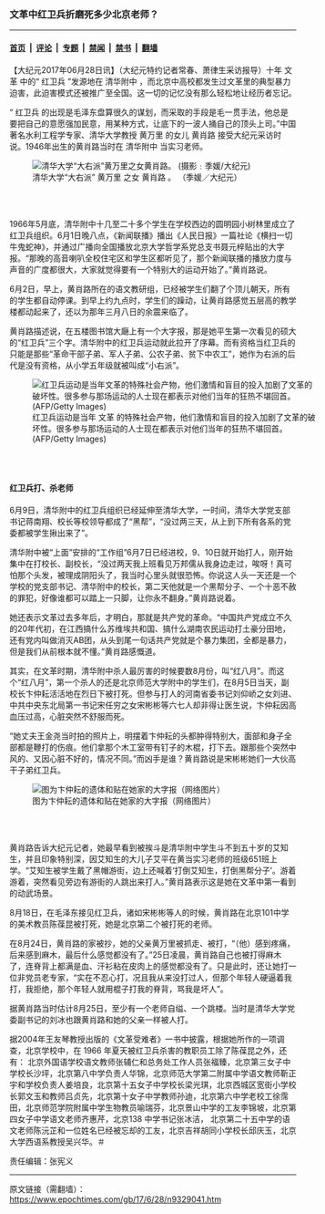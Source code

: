 ### 文革中红卫兵折磨死多少北京老师？

---

#### [首页](../../../..?n9329041) &nbsp;|&nbsp; [评论](../../../../../epoch-comment?n9329041) &nbsp;|&nbsp; [专题](../../../../../epoch-special?n9329041) &nbsp;|&nbsp; [禁闻](../../../../../epoch-news?n9329041) &nbsp;|&nbsp; [禁书](../../../../../books?n9329041) &nbsp;|&nbsp; [翻墙](https://github.com/gfw-breaker/nogfw/blob/master/README.md?n9329041)


<div class="post_content" id="artbody" itemprop="articleBody">
 <!-- article content begin -->
 <p>
  【大纪元2017年06月28日讯】（大纪元特约记者常春、萧律生采访报导）十年
  <ok href="https://www.epochtimes.com/gb/tag/%E6%96%87%E9%9D%A9.html">
   文革
  </ok>
  中的“
  <ok href="https://www.epochtimes.com/gb/tag/%E7%BA%A2%E5%8D%AB%E5%85%B5.html">
   红卫兵
  </ok>
  ”发源地在
  <ok href="https://www.epochtimes.com/gb/tag/%E6%B8%85%E5%8D%8E%E9%99%84%E4%B8%AD.html">
   清华附中
  </ok>
  ，而北京中高校都发生过文革里的典型暴力迫害，此迫害模式还被推广至全国。这一切的记忆没有那么轻松地让经历者忘记。
 </p>
 <p>
  “
  <ok href="https://www.epochtimes.com/gb/tag/%E7%BA%A2%E5%8D%AB%E5%85%B5.html">
   红卫兵
  </ok>
  的出现是毛泽东盘算很久的谋划，而采取的手段是毛一贯手法，他总是要把自己的意愿强加民意，用某种方式，让底下的一波人捅自己的顶头上司。”中国著名水利工程学专家、清华大学教授
  <ok href="https://www.epochtimes.com/gb/tag/%E9%BB%84%E4%B8%87%E9%87%8C.html">
   黄万里
  </ok>
  的女儿
  <ok href="https://www.epochtimes.com/gb/tag/%E9%BB%84%E8%82%96%E8%B7%AF.html">
   黄肖路
  </ok>
  接受大纪元采访时说。1946年出生的黄肖路当时在
  <ok href="https://www.epochtimes.com/gb/tag/%E6%B8%85%E5%8D%8E%E9%99%84%E4%B8%AD.html">
   清华附中
  </ok>
  当实习老师。
 </p>
 <figure aria-describedby="caption-attachment-6401315" class="wp-caption aligncenter" id="attachment_6401315" style="width: 500px">
  <ok href=" https://i.epochtimes.com/assets/uploads/2007/07/70703074542815-600x400.jpg" rel="noreferrer noopener" target="_blank">
   <img alt="清华大学“大右派”黄万里之女黄肖路。 (摄影﹕季媛/大纪元)" class="wp-image-6401315" src="https://i.epochtimes.com/assets/uploads/2007/07/70703074542815-600x400.jpg"/>
  </ok>
  <br/><figcaption class="wp-caption-text" id="caption-attachment-6401315">
   清华大学“大右派”
   <ok href="https://www.epochtimes.com/gb/tag/%E9%BB%84%E4%B8%87%E9%87%8C.html">
    黄万里
   </ok>
   之女
   <ok href="https://www.epochtimes.com/gb/tag/%E9%BB%84%E8%82%96%E8%B7%AF.html">
    黄肖路
   </ok>
   。 （季媛／大纪元）
  </figcaption><br/>
 </figure><br/>
 <p>
  1966年5月底，清华附中十几至二十多个学生在学校西边的圆明园小树林里成立了红卫兵组织。6月1日晚八点，《新闻联播》播出《人民日报》一篇社论《横扫一切牛鬼蛇神》，并通过广播向全国播放北京大学哲学系党总支书聂元梓贴出的大字报。“那晚的高音喇叭全校住宅区和学生区都听见了，那个新闻联播的播放力度与声音的广度都很大，大家就觉得要有一个特别大的运动开始了。”黄肖路说。
 </p>
 <p>
  6月2日，早上，黄肖路所在的语文教研组，已经被学生们翻了个顶儿朝天，所有的学生都自动停课。到早上约九点时，学生们的躁动，让黄肖路感觉五层高的教学楼都动起来了，还以为那年三月八日的余震来临了。
 </p>
 <p>
  黄肖路描述说，在五楼图书馆大廰上有一个大字报，那是她平生第一次看见的硕大的“红卫兵”三个字。清华附中的红卫兵运动就此拉开了序幕。而有资格当红卫兵的只能是那些“革命干部子弟、军人子弟、公农子弟、贫下中农工”，她作为右派的后代是没有资格，从小学五年级就被叫成“小右派”。
 </p>
 <figure aria-describedby="caption-attachment-7091663" class="wp-caption aligncenter" id="attachment_7091663" style="width: 502px">
  <ok href=" https://i.epochtimes.com/assets/uploads/2006/05/605170934581124.jpg" rel="noreferrer noopener" target="_blank">
   <img alt="红卫兵运动是当年文革的特殊社会产物，他们激情和盲目的投入加剧了文革的破坏性。很多参与那场运动的人士现在都表示对他们当年的狂热不堪回首。 (AFP/Getty Images)" class="wp-image-7091663" src="https://i.epochtimes.com/assets/uploads/2006/05/605170934581124.jpg"/>
  </ok>
  <br/><figcaption class="wp-caption-text" id="caption-attachment-7091663">
   红卫兵运动是当年
   <ok href="https://www.epochtimes.com/gb/tag/%E6%96%87%E9%9D%A9.html">
    文革
   </ok>
   的特殊社会产物，他们激情和盲目的投入加剧了文革的破坏性。很多参与那场运动的人士现在都表示对他们当年的狂热不堪回首。 (AFP/Getty Images)
  </figcaption><br/>
 </figure><br/>
 <h4>
  红卫兵打、杀老师
 </h4>
 <p>
  6月9日，清华附中的红卫兵组织已经延伸至清华大学，一时间，清华大学党支部书记蒋南翔、校长等校领导都成了“黑帮”，“没过两三天，从上到下所有各系的党委都被学生揪出来了”。
 </p>
 <p>
  清华附中被“上面”安排的“工作组”6月7日已经进校，9、10日就开始打人，刚开始集中在打校长、副校长，“没过两天我上班看见万邦儒从我身边走过，唉呀！真可怕那个头发，被理成阴阳头了，我当时心里头就很恐怖。你说这人头一天还是一个学校的党支部书记、清华附中的校长，第二天他就是一个黑帮分子、一个十恶不赦的罪犯，好像谁都可以踏上一只脚，让你永不翻身。”黄肖路说着。
 </p>
 <p>
  她还表示文革过去多年后，才明白，那就是共产党的革命。“中国共产党成立不久的20年代初，在江西搞什么苏维埃共和国、搞什么湖南农民运动打土豪分田地，还有党内叫做消灭AB团，从头到尾一句话共产党就是个暴力集团，全都是暴力，但是我们从前根本就不懂。”黄肖路感慨道。
 </p>
 <p>
  其实，在文革时期，清华附中杀人最厉害的时候要数8月份，叫“红八月”。而这个“红八月”，第一个杀人的还是北京师范大学附中的学生们，在8月5日当天，副校长卞仲耘活活地在烈日下被打死。但参与打人的河南省委书记刘仰峤之女刘进、中共中央东北局第一书记宋任穷之女宋彬彬等六七人却非得让医生说，卞仲耘因高血压过高，心脏突然不舒服而死。
 </p>
 <p>
  “她丈夫王金尧当时拍的照片上，明摆着卞仲耘的头都肿得特别大，面部和身子全部都是鞭打的伤痕。他们拿那个木工室带有钉子的木棍，打下去。跟那些个突然中风的、又因心脏不好的，情况不同。”而凶手是谁？黄肖路说是宋彬彬她们一大伙高干子弟红卫兵。
 </p>
 <figure aria-describedby="caption-attachment-7407131" class="wp-caption aligncenter" id="attachment_7407131" style="width: 536px">
  <ok href=" https://i.epochtimes.com/assets/uploads/2012/08/1208290334172431.jpg" rel="noreferrer noopener" target="_blank">
   <img alt="图为卞仲耘的遗体和贴在她家的大字报（网络图片）" class="wp-image-7407131" src="https://i.epochtimes.com/assets/uploads/2012/08/1208290334172431.jpg"/>
  </ok>
  <br/><figcaption class="wp-caption-text" id="caption-attachment-7407131">
   图为卞仲耘的遗体和贴在她家的大字报（网络图片）
  </figcaption><br/>
 </figure><br/>
 <p>
  黄肖路告诉大纪元记者，她最早看到被挨斗是清华附中学生斗不到五十岁的艾知生，并且印象特别深，因艾知生的大儿子艾平在黄当实习老师的班级651班上学。“艾知生被学生戴了黑帽游街，边上还喊着‘打倒艾知生，打倒黑帮分子’。游着游着，突然看见旁边有游街的人跳出来打人。”黄肖路表示这是她在文革中第一看到的动武场景。
 </p>
 <p>
  8月18日，在毛泽东接见红卫兵，诸如宋彬彬等人的时候，黄肖路在北京101中学的美术教员陈葆昆被打死，她是北京第二个被打死的老师。
 </p>
 <p>
  在8月24日，黄肖路的家被抄，她的父亲黄万里被抓走、被打，“（他）感到疼痛，后来感到麻木，最后什么感觉都没有了。”25日凌晨，黄肖路自己也被打得麻木了，连脊背上都满是血、汗衫粘在皮肉上的感觉都没有了。只是此时，还让她打一位非党员老专家，“实在不忍心打，况且我从来没打过人，但那个年轻人硬逼着我打，我拒绝，那个年轻人就用棍子打我的脊背，骂我是坏人”。
 </p>
 <p>
  据黄肖路当时估计8月25日，至少有一个老师自缢、一个跳楼。当时是清华大学党委副书记的刘冰也跟黄肖路和她的父亲一样被人打。
 </p>
 <p>
  据2004年王友琴教授出版的《文革受难者》一书中披露，根据她所作的一项调查，北京学校中，在 1966 年夏天被红卫兵杀害的教职员工除了陈葆昆之外，还有： 北京外国语学校语文教师张辅仁和总务处工作人员张福臻，北京第三女子中学校长沙坪，北京第八中学负责人华锦，北京师范大学第二附属中学语文教师靳正宇和学校负责人姜培良，北京第十五女子中学校长梁光琪，北京西城区宽街小学校长郭文玉和教师吕贞先，北京第十女子中学教师孙迪，北京第六中学老校工徐霈田，北京师范学院附属中学生物教员喻瑞芬，北京景山中学的工友李锦坡，北京第四女子中学语文老师齐惠芹，北京138 中学书记张冰洁， 北京第二十五中学的语文老师陈沅芷和一位姓名已经被忘却的工友，北京吉祥胡同小学校长邱庆玉，北京大学西语系教授吴兴华。＃
 </p>
 <p>
  责任编辑：张宪义
 </p>
 <!-- article content end -->
 <div id="below_article_ad">
 </div>
</div>


---

原文链接（需翻墙）：https://www.epochtimes.com/gb/17/6/28/n9329041.htm